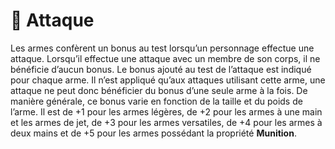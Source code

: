 # 🚧 Attaque

Les armes confèrent un bonus au test lorsqu’un personnage effectue une attaque. Lorsqu’il effectue une attaque avec un membre de son corps, il ne bénéficie d’aucun bonus. Le bonus ajouté au test de l’attaque est indiqué pour chaque arme. Il n’est appliqué qu’aux attaques utilisant cette arme, une attaque ne peut donc bénéficier du bonus d’une seule arme à la fois. De manière générale, ce bonus varie en fonction de la taille et du poids de l’arme. Il est de +1 pour les armes légères, de +2 pour les armes à une main et les armes de jet, de +3 pour les armes versatiles, de +4 pour les armes à deux mains et de +5 pour les armes possédant la propriété **Munition**.
